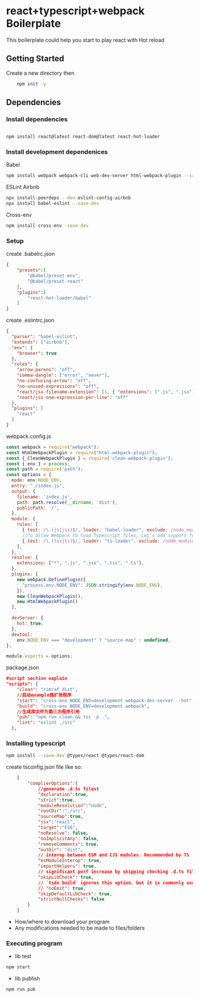 # react+typescript+webpack Boilerplate

This boilerplate could help you start to play react with Hot reload

## Getting Started

Create a new directory then

``` bash
    npm init -y
```

## Dependencies

### Install dependencies

``` bash

npm install react@latest react-dom@latest react-hot-loader

```

### Install development dependenices

Babel

```bash
npm install webpack webpack-cli web-dev-server html-webpack-plugin --save-dev
```

ESLint Airbnb

```bash
npx install-peerdeps --dev eslint-config-airbnb
npx install babel-eslint --save-dev

```

Cross-env

```bash
npm install cross-env -save-dev
```

### Setup

create .babelrc.json

``` json
{
    "presets":[
        "@babel/preset-env",
        "@babel/preset-react"
    ],
    "plugins":[
        "react-hot-loader/babel"
    ]
}
```

create .eslintrc.json

```json
{
  "parser": "babel-eslint",
  "extends": ["airbnb"],
  "env": {
    "browser": true
  },
  "rules": {
    "arrow-parens": "off",
    "comma-dangle": ["error", "never"],
    "no-confusing-arrow": "off",
    "no-unused-expressions": "off",
    "react/jsx-filename-extension": [1, { "extensions": [".js", ".jsx"] }],
    "react/jsx-one-expression-per-line": "off"
  },
  "plugins": [
    "react"
  ]
}
```

webpack.config.js

``` javascript
const webpack = require("webpack");
const HtmlWebpackPlugin = require("html-webpack-plugin");
const { CleanWebpackPlugin } = require('clean-webpack-plugin');
const { env } = process;
const path = require('path');
const options = {
  mode: env.NODE_ENV,
  entry: "./index.js",
  output: {
    filename: 'index.js',
    path: path.resolve(__dirname, 'dist'),
    publicPath: '/',
  },
  module: {
    rules: [
      { test: /\.(js|jsx)$/, loader: "babel-loader", exclude: /node_modules/ },
      //To allow Webpack to load Typescript files, Let's add support for the .ts and tsx extensions
      { test: /\.(tsx|ts)$/, loader: "ts-loader", exclude: /node_modules/, },
    ],
  },
  resolve: {
    extensions: ["*", ".js", ".jsx", ".tsx", ".ts"],
  },
  plugins: [
    new webpack.DefinePlugin({
      "process.env.NODE_ENV": JSON.stringify(env.NODE_ENV),
    }),
    new CleanWebpackPlugin(),
    new HtmlWebpackPlugin()
  ],

  devServer: {
    hot: true,
  },
  devtool:
    env.NODE_ENV === "development" ? "source-map" : undefined,
};

module.exports = options;

```

package.json

``` json
#script section explain
"scripts": {
    "clean": "rimraf dist",
    //启动example做扩张程序
    "start": "cross-env NODE_ENV=development webpack-dev-server --hot",
    "build": "cross-env NODE_ENV=development webpack",
    //生成库文件为第三方程序引用
    "pub": "npm run clean && tsc -p .",
    "lint": "eslint ./src"
  },
```

### Installing typescript

```bash
npm install --save-dev @types/react @types/react-dom
```

create tsconfig.json file like so:

```json
    {
        "complierOptions":{
            //generate .d.ts filest
            "declaration":true,
            "strict":true,
            "moduleResolution":"node",
            "rootDir":"./src",
            "sourceMap":true,
            "jsx":"react",
            "target":"ES6",
            "noResolve": false,
            "noImplicitAny": false,
            "removeComments": true,
            "outDir": "dist",
            // interop between ESM and CJS modules. Recommended by TS
            "esModuleInterop": true,
            "importHelpers": true,
            // significant perf increase by skipping checking .d.ts files, particularly those in node_modules. Recommended by TS
            "skipLibCheck": true,
            // `tsdx build` ignores this option, but it is commonly used when type-checking separately with `tsc`
            // "noEmit": true,
            "skipDefaultLibCheck": true,
            "strictNullChecks": false
        }
    }
```

* How/where to download your program
* Any modifications needed to be made to files/folders

### Executing program

* lib test
  
```bash
npm start
```

* lib publish

``` bash
npm run pub
```
